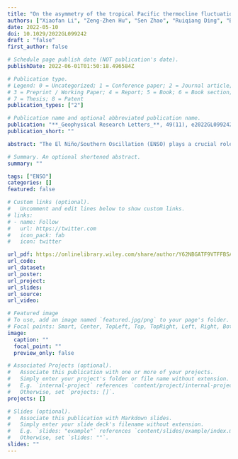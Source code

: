 ```yaml
---
title: "On the asymmetry of the tropical Pacific thermocline fluctuation associated with ENSO recharge and discharge"
authors: ["Xiaofan Li", "Zeng‐Zhen Hu", "Sen Zhao", "Ruiqiang Ding", "Banglin Zhang"]
date: 2022-05-10
doi: 10.1029/2022GL099242
draft : "false"
first_author: false

# Schedule page publish date (NOT publication's date).
publishDate: 2022-06-01T01:50:18.496584Z

# Publication type.
# Legend: 0 = Uncategorized; 1 = Conference paper; 2 = Journal article;
# 3 = Preprint / Working Paper; 4 = Report; 5 = Book; 6 = Book section;
# 7 = Thesis; 8 = Patent
publication_types: ["2"]

# Publication name and optional abbreviated publication name.
publication: "**_Geophysical Research Letters_**, 49(11), e2022GL099242"
publication_short: ""

abstract: "The El Niño/Southern Oscillation (ENSO) plays a crucial role in a successful climate prediction at seasonal-interannual time scales. One of the challenges of forecasting the ENSO is from the non-cyclical feature, which is linked to the ocean heat discharge and recharge processes of the equatorial Pacific. We note that there are appreciable differences in both the intensities and spatial patterns associated with preceding thermocline fluctuation in the tropical Pacific between the recharge and discharge phases of ENSO. Preceding thermocline anomalies in the western and central deep tropical Pacific contribute to the recharge phase of ENSO, while preceding thermocline anomalies in the western (eastern) tropical Pacific have a positive (negative) contribution to the discharge phase of ENSO. The contrastive connections with the preceding thermocline fluctuation are mainly due to the asymmetric wind stress anomalies associated with El Niño and La Niña."

# Summary. An optional shortened abstract.
summary: ""

tags: ["ENSO"]
categories: []
featured: false

# Custom links (optional).
#   Uncomment and edit lines below to show custom links.
# links:
# - name: Follow
#   url: https://twitter.com
#   icon_pack: fab
#   icon: twitter

url_pdf: https://onlinelibrary.wiley.com/share/author/Y62NBGATF9VTFFBSAB9K?target=10.1029/2022GL099242
url_code:
url_dataset:
url_poster:
url_project:
url_slides:
url_source:
url_video:

# Featured image
# To use, add an image named `featured.jpg/png` to your page's folder. 
# Focal points: Smart, Center, TopLeft, Top, TopRight, Left, Right, BottomLeft, Bottom, BottomRight.
image:
  caption: ""
  focal_point: ""
  preview_only: false

# Associated Projects (optional).
#   Associate this publication with one or more of your projects.
#   Simply enter your project's folder or file name without extension.
#   E.g. `internal-project` references `content/project/internal-project/index.md`.
#   Otherwise, set `projects: []`.
projects: []

# Slides (optional).
#   Associate this publication with Markdown slides.
#   Simply enter your slide deck's filename without extension.
#   E.g. `slides: "example"` references `content/slides/example/index.md`.
#   Otherwise, set `slides: ""`.
slides: ""
---
```


